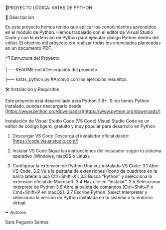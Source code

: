 📝PROYECTO LÓGICA: KATAS DE PYTHON

📖 Descripción

En este proyecto hemos tenido que aplicar los conocimientos aprendidos en el módulo de Python. Hemos trabajado con el editor de Visual Studio Code y con la extensión de Python para ejecutar código Python dentro del editor. El objetivo del proyecto era realizar todas los enunciados planteadas en un documento PDF.

🗂 Estructura del Proyecto

├── README.md #Descripción del proyecto

├── katas_python.py #Archivo con los ejercicios resueltos. 

🛠 Instalación y Requisitos

Este proyecto está desarrollado para Python 3.6+. Si no tienes Python instalado, puedes descargarlo desde:  
  [https://www.python.org/downloads/](https://www.python.org/downloads/)  
 
Instalación de Visual Studio Code (VS Code)
Visual Studio Code es un editor de código ligero, gratuito y muy popular para desarrollo en Python.

1. Descargar VS Code
Descarga el instalador oficial desde:
[https://code.visualstudio.com/]

2. Instalar VS Code
Sigue las instrucciones del instalador según tu sistema operativo (Windows, macOS o Linux).

3. Configurar la extensión de Python
Una vez instalado VS Code:
   3.1 Abre VS Code.
   3.2 Ve a la pestaña de extensiones (icono de cuadritos en la barra lateral o usa Ctrl+Shift+X).
   3.3 Busca “Python” y selecciona la extensión oficial de Microsoft.
   3.4 Haz clic en “Instalar”.
   3.5 Seleccionar intérprete de Python
   3.6 Abre la paleta de comandos (Ctrl+Shift+P o Cmd+Shift+P en macOS).
   3.7 Escribe Python: Select Interpreter y selecciona la versión de Python instalada en tu sistema o tu entorno virtual.

✒ Autores

Sara Peguero Santos
